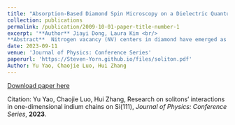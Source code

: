 ```yaml
---
title: "Absorption-Based Diamond Spin Microscopy on a Dielectric Quantum Metasurface"
collection: publications
permalink: /publication/2009-10-01-paper-title-number-1
excerpt: '**Author** Jiayi Dong, Laura Kim <br/>
**Abstract**  Nitrogen vacancy (NV) centers in diamond have emerged as a leading quantum sensor platform, combining exceptional sensitivity with nanoscale spatial resolution by optically detected magnetic resonance(ODMR). Because fluorescence-based ODMR techniques are limited by low photon collection efficiency and modulation contrast, there has been growing interest in infrared (IR)-absorption-based readout of the NV singlet state transition. IR readout can improve contrast and collection efficiency, but it has thus far been limited to long-path length geometries in bulk samples due to the small absorption cross section of the NV singlet state. Here, we propose to amplify the IR absorption by introducing a resonant diamond all-dielectric metasurface that concentrates the optical field near the diamond surface. This “quasi-BIC quantum sensing metasurface” supports Guided-Mode resonances and achieves desired balance between field localization and sensing volume to optimize spin readout sensitivity.'
date: 2023-09-11
venue: 'Journal of Physics: Conference Series'
paperurl: 'https://Steven-Yorn.github.io/files/soliton.pdf'
Author: Yu Yao, Chaojie Luo, Hui Zhang
---
```

[Download paper here](https://Steven-Yorn.github.io/files/soliton.pdf)

Citation: Yu Yao, Chaojie Luo, Hui Zhang, Research on solitons’ interactions in one-dimensional indium chains on Si(111), *Journal of Physics: Conference Series*, **2023**. 





